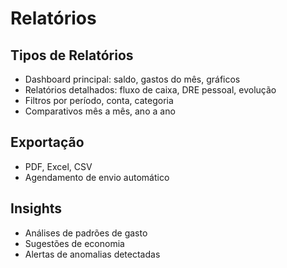 # Relatórios

## Tipos de Relatórios

- Dashboard principal: saldo, gastos do mês, gráficos
- Relatórios detalhados: fluxo de caixa, DRE pessoal, evolução
- Filtros por período, conta, categoria
- Comparativos mês a mês, ano a ano

## Exportação

- PDF, Excel, CSV
- Agendamento de envio automático

## Insights

- Análises de padrões de gasto
- Sugestões de economia
- Alertas de anomalias detectadas
